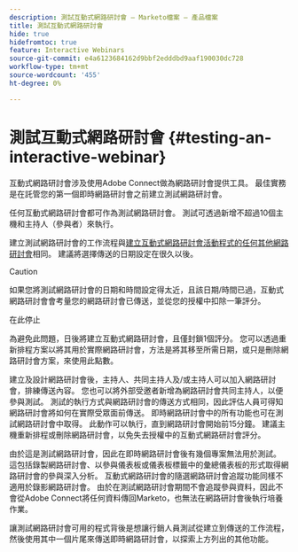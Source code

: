 ```yaml
---
description: 測試互動式網路研討會 — Marketo檔案 — 產品檔案
title: 測試互動式網路研討會
hide: true
hidefromtoc: true
feature: Interactive Webinars
source-git-commit: e4a6123684162d9bbf2edddbd9aaf190030dc728
workflow-type: tm+mt
source-wordcount: '455'
ht-degree: 0%

---
```


# 測試互動式網路研討會 {#testing-an-interactive-webinar}

互動式網路研討會涉及使用Adobe Connect做為網路研討會提供工具。 最佳實務是在託管您的第一個即時網路研討會之前建立測試網路研討會。

任何互動式網路研討會都可作為測試網路研討會。 測試可透過新增不超過10個主機和主持人（參與者）來執行。

建立測試網路研討會的工作流程與[建立互動式網路研討會活動程式的任何其他網路研討會](/help/marketo/product-docs/demand-generation/events/interactive-webinars/create-an-interactive-webinar.md)相同。 建議將選擇傳送的日期設定在很久以後。

>[!CAUTION]
>
>如果您將測試網路研討會的日期和時間設定得太近，且該日期/時間已過，互動式網路研討會會考量您的網路研討會已傳送，並從您的授權中扣除一筆評分。

在此停止

為避免此問題，日後將建立互動式網路研討會，且僅封鎖1個評分。 您可以透過重新排程方案以將其用於實際網路研討會，方法是將其移至所需日期，或只是刪除網路研討會方案，來使用此點數。

建立及設計網路研討會後，主持人、共同主持人及/或主持人可以加入網路研討會，排練傳送內容。 您也可以將外部受邀者新增為網路研討會共同主持人，以便參與測試。 測試的執行方式與網路研討會的傳送方式相同，因此評估人員可得知網路研討會將如何在實際受眾面前傳送。 即時網路研討會中的所有功能也可在測試網路研討會中取得。 此動作可以執行，直到網路研討會開始前15分鐘。 建議主機重新排程或刪除網路研討會，以免失去授權中的互動式網路研討會評分。

由於這是測試網路研討會，因此在即時網路研討會後有幾個專案無法用於測試。 這包括錄製網路研討會、以參與儀表板或儀表板標籤中的彙總儀表板的形式取得網路研討會的參與深入分析。 互動式網路研討會的隨選網路研討會追蹤功能同樣不適用於錄影網路研討會。 由於在測試網路研討會期間不會追蹤參與資料，因此不會從Adobe Connect將任何資料傳回Marketo，也無法在網路研討會後執行培養作業。

讓測試網路研討會可用的程式背後是想讓行銷人員測試從建立到傳送的工作流程，然後使用其中一個片尾來傳送即時網路研討會，以探索上方列出的其他功能。
